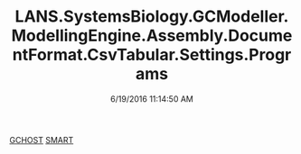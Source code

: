 ﻿---
title: LANS.SystemsBiology.GCModeller.ModellingEngine.Assembly.DocumentFormat.CsvTabular.Settings.Programs
date: 6/19/2016 11:14:50 AM
---

[GCHOST](T-LANS.SystemsBiology.GCModeller.ModellingEngine.Assembly.DocumentFormat.CsvTabular.Settings.Programs.GCHOST.html)
[SMART](T-LANS.SystemsBiology.GCModeller.ModellingEngine.Assembly.DocumentFormat.CsvTabular.Settings.Programs.SMART.html)
